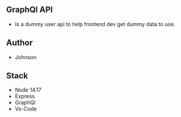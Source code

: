## GraphQl API
- Is a dummy user api to help frontend dev get dummy data to use.

## Author
- Johnson

## Stack
- Node 14.17
- Express
- GraphQl
- Vs-Code
